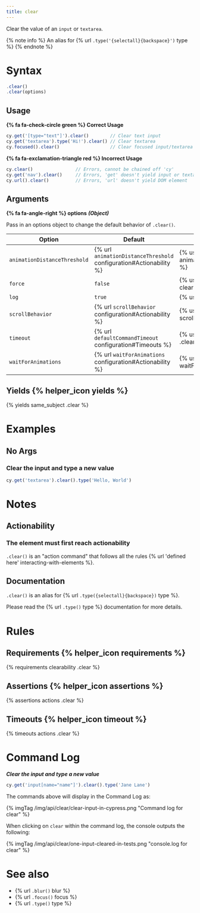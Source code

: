 ```yaml
---
title: clear
---
```


Clear the value of an `input` or `textarea`.

{% note info %}
An alias for {% url `.type('{selectall}{backspace}')` type %}
{% endnote %}

# Syntax

```javascript
.clear()
.clear(options)
```

## Usage

**{% fa fa-check-circle green %} Correct Usage**

```javascript
cy.get('[type="text"]').clear()        // Clear text input
cy.get('textarea').type('Hi!').clear() // Clear textarea
cy.focused().clear()                   // Clear focused input/textarea
```

**{% fa fa-exclamation-triangle red %} Incorrect Usage**

```javascript
cy.clear()                // Errors, cannot be chained off 'cy'
cy.get('nav').clear()     // Errors, 'get' doesn't yield input or textarea
cy.url().clear()          // Errors, 'url' doesn't yield DOM element
```

## Arguments

**{% fa fa-angle-right %} options**  ***(Object)***

Pass in an options object to change the default behavior of `.clear()`.

Option | Default | Description
--- | --- | ---
`animationDistanceThreshold` | {% url `animationDistanceThreshold` configuration#Actionability %} | {% usage_options animationDistanceThreshold %}
`force` | `false` | {% usage_options force clear %}
`log` | `true` | {% usage_options log %}
`scrollBehavior` | {% url `scrollBehavior` configuration#Actionability %} | {% usage_options scrollBehavior %}
`timeout` | {% url `defaultCommandTimeout` configuration#Timeouts %} | {% usage_options timeout .clear %}
`waitForAnimations` | {% url `waitForAnimations` configuration#Actionability %} | {% usage_options waitForAnimations %}

## Yields {% helper_icon yields %}

{% yields same_subject .clear %}

# Examples

## No Args

### Clear the input and type a new value

```javascript
cy.get('textarea').clear().type('Hello, World')
```

# Notes

## Actionability

### The element must first reach actionability

`.clear()` is an "action command" that follows all the rules {% url 'defined here' interacting-with-elements %}.

## Documentation

`.clear()` is an alias for {% url `.type({selectall}{backspace})` type %}.

Please read the {% url `.type()` type %} documentation for more details.

# Rules

## Requirements {% helper_icon requirements %}

{% requirements clearability .clear %}

## Assertions {% helper_icon assertions %}

{% assertions actions .clear %}

## Timeouts {% helper_icon timeout %}

{% timeouts actions .clear %}

# Command Log

***Clear the input and type a new value***

```javascript
cy.get('input[name="name"]').clear().type('Jane Lane')
```

The commands above will display in the Command Log as:

{% imgTag /img/api/clear/clear-input-in-cypress.png "Command log for clear" %}

When clicking on `clear` within the command log, the console outputs the following:

{% imgTag /img/api/clear/one-input-cleared-in-tests.png "console.log for clear" %}

# See also

- {% url `.blur()` blur %}
- {% url `.focus()` focus %}
- {% url `.type()` type %}
